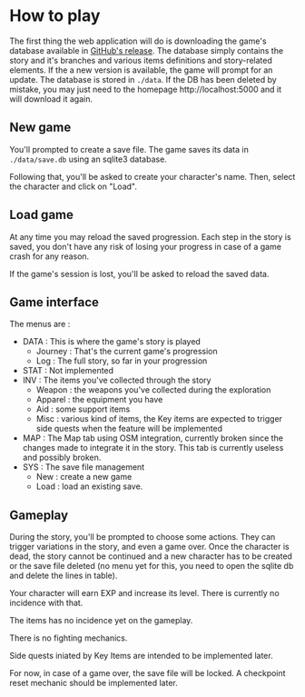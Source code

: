 # How to play

The first thing the web application will do is downloading the game's database available in [GitHub's release](https://github.com/Wivik/pyp-boy/releases).  The database simply contains the story and it's branches and various items definitions and story-related elements. If the a new version is available, the game will prompt for an update. The database is stored in `./data`. If the DB has been deleted by mistake, you may just need to  the homepage http://localhost:5000 and it will download it again.

## New game

You'll prompted to create a save file. The game saves its data in `./data/save.db` using an sqlite3 database.

Following that, you'll be asked to create your character's name. Then, select the character and click on "Load".

## Load game

At any time you may reload the saved progression. Each step in the story is saved, you don't have any risk of losing your progress in case of a game crash for any reason.

If the game's session is lost, you'll be asked to reload the saved data.

## Game interface

The menus are :

- DATA : This is where the game's story is played
	+ Journey : That's the current game's progression
	+ Log : The full story, so far in your progression
- STAT : Not implemented
- INV : The items you've collected through the story
	+ Weapon : the weapons you've collected during the exploration
	+ Apparel : the equipment you have
	+ Aid : some support items
	+ Misc : various kind of items, the Key items are expected to trigger side quests when the feature will be implemented
- MAP : The Map tab using OSM integration, currently broken since the changes made to integrate it in the story. This tab is currently useless and possibly broken.
- SYS : The save file management
	+ New : create a new game
	+ Load : load an existing save.

## Gameplay

During the story, you'll be prompted to choose some actions. They can trigger variations in the story, and even a game over. Once the character is dead, the story cannot be continued and a new character has to be created or the save file deleted (no menu yet for this, you need to open the sqlite db and delete the lines in table).

Your character will earn EXP and increase its level. There is currently no incidence with that.

The items has no incidence yet on the gameplay.

There is no fighting mechanics.

Side quests iniated by Key Items are intended to be implemented later.

For now, in case of a game over, the save file will be locked. A checkpoint reset mechanic should be implemented later.

